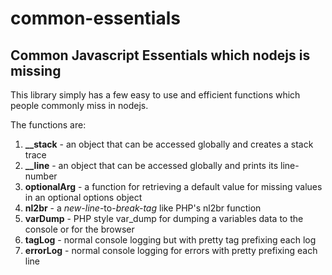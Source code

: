 # common-essentials
## Common Javascript Essentials which nodejs is missing
This library simply has a few easy to use and efficient functions which people commonly miss in nodejs.

The functions are:

1. **__stack** - an object that can be accessed globally and creates a stack trace
2. **__line** - an object that can be accessed globally and prints its line-number
3. **optionalArg** - a function for retrieving a default value for missing values in an optional options object
4. **nl2br** - a *new-line*-to-*break-tag* like PHP's nl2br function
5. **varDump** - PHP style var_dump for dumping a variables data to the console or for the browser
6. **tagLog** - normal console logging but with pretty tag prefixing each log
6. **errorLog** - normal console logging for errors with pretty prefixing each line